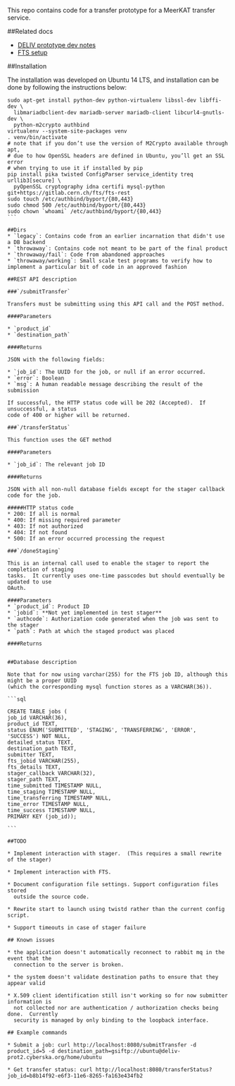 This repo contains code for a transfer prototype for a MeerKAT transfer service.

##Related docs
* [DELIV prototype dev notes](https://docs.google.com/document/d/1Hj6m_Ya_mqGoXOwtQfCGe6KFXjEPXRDKqTrDOS0so7I/edit)
* [FTS setup](https://docs.google.com/document/d/1u6VLhZ6PYIK6yVwheAJqo5kDhm1d3Xz1d7pn1PGUnEk/edit)

##Installation

The installation was developed on Ubuntu 14 LTS, and installation can be done
by following the instructions below:

````
sudo apt-get install python-dev python-virtualenv libssl-dev libffi-dev \
  libmariadbclient-dev mariadb-server mariadb-client libcurl4-gnutls-dev \
  python-m2crypto authbind
virtualenv --system-site-packages venv
. venv/bin/activate
# note that if you don’t use the version of M2Crypto available through apt,
# due to how OpenSSL headers are defined in Ubuntu, you’ll get an SSL error
# when trying to use it if installed by pip
pip install pika twisted ConfigParser service_identity treq urllib3[secure] \
  pyOpenSSL cryptography idna certifi mysql-python git+https://gitlab.cern.ch/fts/fts-rest
sudo touch /etc/authbind/byport/{80,443}
sudo chmod 500 /etc/authbind/byport/{80,443}
sudo chown `whoami` /etc/authbind/byport/{80,443}
```

##Dirs
* `legacy`: Contains code from an earlier incarnation that didn't use a DB backend
* `throwaway`: Contains code not meant to be part of the final product
* `throwaway/fail`: Code from abandoned approaches
* `throwaway/working`: Small scale test programs to verify how to implement a particular bit of code in an approved fashion

##REST API description

###`/submitTransfer`

Transfers must be submitting using this API call and the POST method.

####Parameters

* `product_id`
* `destination_path`

####Returns

JSON with the following fields:

* `job_id`: The UUID for the job, or null if an error occurred.
* `error`: Boolean
* `msg`: A human readable message describing the result of the submission

If successful, the HTTP status code will be 202 (Accepted).  If unsuccessful, a status
code of 400 or higher will be returned.

###`/transferStatus`

This function uses the GET method

####Parameters

* `job_id`: The relevant job ID

####Returns

JSON with all non-null database fields except for the stager callback code for the job.

#####HTTP status code
* 200: If all is normal
* 400: If missing required parameter
* 403: If not authorized
* 404: If not found
* 500: If an error occurred processing the request

###`/doneStaging`

This is an internal call used to enable the stager to report the completion of staging
tasks.  It currently uses one-time passcodes but should eventually be updated to use
OAuth.

####Parameters
* `product_id`: Product ID
* `jobid`: **Not yet implemented in test stager**
* `authcode`: Authorization code generated when the job was sent to the stager
* `path`: Path at which the staged product was placed

####Returns


##Database description

Note that for now using varchar(255) for the FTS job ID, although this might be a proper UUID
(which the corresponding mysql function stores as a VARCHAR(36)).

```sql

CREATE TABLE jobs (
job_id VARCHAR(36),
product_id TEXT,
status ENUM('SUBMITTED', 'STAGING', 'TRANSFERRING', 'ERROR', 'SUCCESS') NOT NULL,
detailed_status TEXT,
destination_path TEXT,
submitter TEXT,
fts_jobid VARCHAR(255),
fts_details TEXT,
stager_callback VARCHAR(32),
stager_path TEXT,
time_submitted TIMESTAMP NULL,
time_staging TIMESTAMP NULL,
time_transferring TIMESTAMP NULL,
time_error TIMESTAMP NULL,
time_success TIMESTAMP NULL,
PRIMARY KEY (job_id));

```

##TODO

* Implement interaction with stager.  (This requires a small rewrite of the stager)

* Implement interaction with FTS.

* Document configuration file settings. Support configuration files stored
  outside the source code.

* Rewrite start to launch using twistd rather than the current config script.

* Support timeouts in case of stager failure

## Known issues

* the application doesn't automatically reconnect to rabbit mq in the event that the
  connection to the server is broken.  

* the system doesn't validate destination paths to ensure that they appear valid

* X.509 client identification still isn't working so for now submitter information is
  not collected nor are authentication / authorization checks being done.  Currently
  security is managed by only binding to the loopback interface.

## Example commands

* Submit a job: curl http://localhost:8080/submitTransfer -d product_id=5 -d destination_path=gsiftp://ubuntu@deliv-prot2.cyberska.org/home/ubuntu

* Get transfer status: curl http://localhost:8080/transferStatus?job_id=b8b14f92-e6f3-11e6-8265-fa163e434fb2
